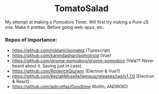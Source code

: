 <h1 align='center'>TomatoSalad</h1>
My attempt at making a Pomodoro Timer. Will first try making a Pure-JS one. Make it prettier. Before going web-apps, etc.

### Repos of Importance: 
+ https://github.com/roldanjr/pomatez (Typescript)
+ https://github.com/karimdaghari/pomotroid (Vue)
+ https://github.com/gnome-pomodoro/gnome-pomodoro (Vala?? Never heard about it. Saving just in case)
+ https://github.com/RoderickQiu/wnr (Electron & Vue?)
+ https://github.com/KeziahMoselle/tempus/releases/tag/v1.7.0 (Electron & React)
+ https://github.com/adrcotfas/Goodtime (Kotlin, ANDROID)
